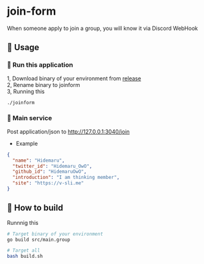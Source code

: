 # join-form

When someone apply to join a group, you will know it via Discord WebHook

## 🚀 Usage

### 💨 Run this application

1, Download binary of your environment from [release](https://github.com/thinking-grp/join-form/releases)  
2, Rename binary to joinform  
3, Running this

```bash
./joinform
```

### 🦮 Main service

Post application/json to http://127.0.0.1:3040/join

- Example

```json
{
  "name": "Hidemaru",
  "twitter_id": "Hidemaru_OwO",
  "github_id": "HidemaruOwO",
  "introduction": "I am thinking member",
  "site": "https://v-sli.me"
}
```

## 🔨 How to build

Runnnig this

```bash
# Target binary of your environment
go build src/main.group

# Target all
bash build.sh
```
